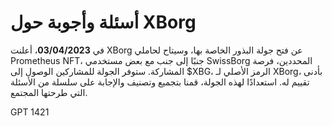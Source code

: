 # أسئلة وأجوبة حول XBorg

في **03/04/2023**، أعلنت XBorg عن فتح جولة البذور الخاصة بها، وسيتاح لحاملي Prometheus NFT، جنبًا إلى جنب مع بعض مستخدمي SwissBorg المحددين، فرصة المشاركة. ستوفر الجولة للمشاركين الوصول إلى $XBG، الرمز الأصلي لـ XBorg، بأدنى تقييم له. استعدادًا لهذه الجولة، قمنا بتجميع وتصنيف والإجابة على سلسلة من الأسئلة التي طرحتها المجتمع.

GPT 1421